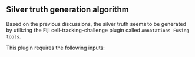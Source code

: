 ## Silver truth generation algorithm

Based on the previous discussions, the silver truth seems to be generated by utilizing the Fiji cell-tracking-challenge
plugin called `Annotations Fusing tools`. 

This plugin requires the following inputs:

